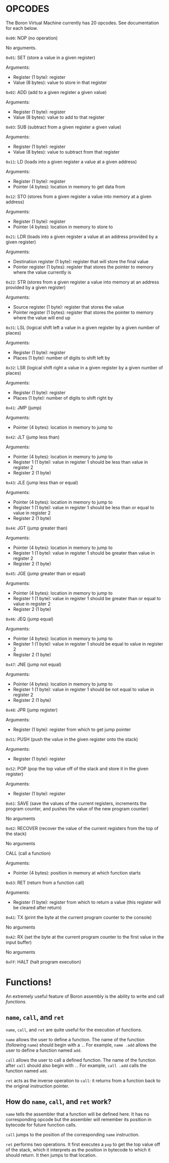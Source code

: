 OPCODES
=======

The Boron Virtual Machine currently has 20 opcodes.  See documentation for each below.



`0x00`: NOP (no operation)

No arguments.



`0x01`: SET (store a value in a given register)

Arguments:
- Register (1 byte): register
- Value (8 bytes): value to store in that register

`0x02`: ADD (add to a given register a given value)

Arguments:
- Register (1 byte): register
- Value (8 bytes): value to add to that register

`0x03`: SUB (subtract from a given register a given value)

Arguments:
- Register (1 byte): register
- Value (8 bytes): value to subtract from that register



`0x11`: LD (loads into a given register a value at a given address)

Arguments:
- Register (1 byte): register
- Pointer (4 bytes): location in memory to get data from

`0x12`: STO (stores from a given register a value into memory at a given address)

Arguments:
- Register (1 byte): register
- Pointer (4 bytes): location in memory to store to



`0x21`: LDR (loads into a given register a value at an address provided by a given register)

Arguments:
- Destination register (1 byte): register that will store the final value
- Pointer register (1 bytes): register that stores the pointer to memory where the value currently is

`0x22`: STR (stores from a given register a value into memory at an address provided by a given register)

Arguments:
- Source register (1 byte): register that stores the value
- Pointer register (1 bytes): register that stores the pointer to memory where the value will end up



`0x31`: LSL (logical shift left a value in a given register by a given number of places)

Arguments:
- Register (1 byte): register
- Places (1 byte): number of digits to shift left by

`0x32`: LSR (logical shift right a value in a given register by a given number of places)

Arguments:
- Register (1 byte): register
- Places (1 byte): number of digits to shift right by



`0x41`: JMP (jump)

Arguments:
- Pointer (4 bytes): location in memory to jump to

`0x42`: JLT (jump less than)

Arguments:
- Pointer (4 bytes): location in memory to jump to
- Register 1 (1 byte): value in register 1 should be less than value in register 2
- Register 2 (1 byte)

`0x43`: JLE (jump less than or equal)

Arguments:
- Pointer (4 bytes): location in memory to jump to
- Register 1 (1 byte): value in register 1 should be less than or equal to value in register 2
- Register 2 (1 byte)

`0x44`: JGT (jump greater than)

Arguments:
- Pointer (4 bytes): location in memory to jump to
- Register 1 (1 byte): value in register 1 should be greater than value in register 2
- Register 2 (1 byte)

`0x45`: JGE (jump greater than or equal)

Arguments:
- Pointer (4 bytes): location in memory to jump to
- Register 1 (1 byte): value in register 1 should be greater than or equal to value in register 2
- Register 2 (1 byte)

`0x46`: JEQ (jump equal)

Arguments:
- Pointer (4 bytes): location in memory to jump to
- Register 1 (1 byte): value in register 1 should be equal to value in register 2
- Register 2 (1 byte)

`0x47`: JNE (jump not equal)

Arguments:
- Pointer (4 bytes): location in memory to jump to
- Register 1 (1 byte): value in register 1 should be not equal to value in register 2
- Register 2 (1 byte)

`0x48`: JPR (jump register)

Arguments:
- Register (1 byte): register from which to get jump pointer



`0x51`: PUSH (push the value in the given register onto the stack)

Arguments:
- Register (1 byte): register


`0x52`: POP (pop the top value off of the stack and store it in the given register)

Arguments:
- Register (1 byte): register



`0x61`: SAVE (save the values of the current registers, increments the program counter, and pushes the value of the new program counter)

No arguments

`0x62`: RECOVER (recover the value of the current registers from the top of the stack)

No arguments

CALL (call a function)

Arguments:
- Pointer (4 bytes): position in memory at which function starts

`0x63`: RET (return from a function call)

Arguments:
- Register (1 byte): register from which to return a value (this register will be cleared after return)



`0xA1`: TX (print the byte at the current program counter to the console)

No arguments

`0xA2`: RX (set the byte at the current program counter to the first value in the input buffer)

No arguments



`0xFF`: HALT (halt program execution)



# Functions!

An extremely useful feature of Boron assembly is the ability to write and call *functions*.

## `name`, `call`, and `ret`

`name`, `call`, and `ret` are quite useful for the execution of functions.

`name` allows the user to define a function.  The name of the function (following `name`) should begin with a `.`.  For example, `name .add` allows the user to define a function named `add`.

`call` allows the user to call a defined function.  The name of the function after `call` should also begin with `.`.  For example, `call .add` calls the function named `add`.

`ret` acts as the inverse operation to `call`: it returns from a function back to the original instruction pointer.

## How do `name`, `call`, and `ret` work?

`name` tells the assembler that a function will be defined here.  It has no corresponding opcode but the assembler will remember its position in bytecode for future function calls.

`call` jumps to the position of the corresponding `name` instruction.

`ret` performs two operations.  It first executes a `pop` to get the top value off of the stack, which it interprets as the position in bytecode to which it should return.  It then jumps to that location.